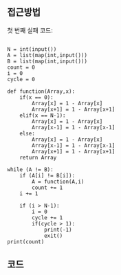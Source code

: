 ## 접근방법
첫 번째 실패 코드:
<pre><code>
N = int(input())
A = list(map(int,input()))
B = list(map(int,input()))
count = 0
i = 0
cycle = 0

def function(Array,x):   
    if(x == 0):
        Array[x] = 1 - Array[x]
        Array[x+1] = 1 - Array[x+1]
    elif(x == N-1):
        Array[x] = 1 - Array[x]
        Array[x-1] = 1 - Array[x-1]
    else:
        Array[x] = 1 - Array[x]
        Array[x-1] = 1 - Array[x-1]
        Array[x+1] = 1 - Array[x+1]
    return Array

while (A != B):
    if (A[i] != B[i]):
        A = function(A,i)
        count += 1
    i += 1

    if (i > N-1):
        i = 0
        cycle += 1
        if(cycle > 1):
            print(-1)
            exit()
print(count)
</code></pre>



## 코드
<pre><code>

</code></pre>

